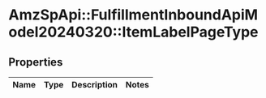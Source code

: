 # AmzSpApi::FulfillmentInboundApiModel20240320::ItemLabelPageType

## Properties
Name | Type | Description | Notes
------------ | ------------- | ------------- | -------------

